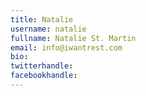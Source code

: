```yaml
---
title: Natalie
username: natalie
fullname: Natalie St. Martin
email: info@iwantrest.com
bio: 
twitterhandle: 
facebookhandle: 
---
```


